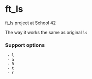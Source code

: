 # ft_ls
ft_ls project at School 42

The way it works the same as original `ls`
### Support options
```
 - l
 - a
 - R
 - t
 - r
```
